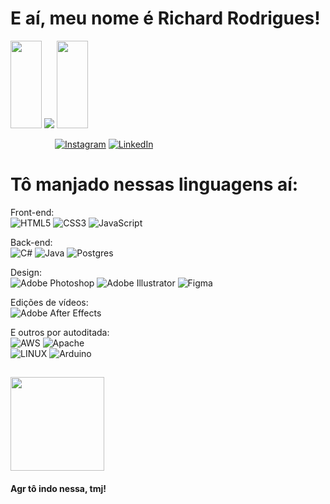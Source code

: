 # E aí, meu nome é Richard Rodrigues!

<image src="https://media2.giphy.com/media/sXZ90Ki0iJmILNt2ib/giphy.gif?cid=ecf05e47l6d4oryl33cbutltomu0tegdc4pxe7nr3qtajrxn&ep=v1_stickers_search&rid=giphy.gif&ct=s" width="50" height="140"> ![](https://github-readme-stats.vercel.app/api/top-langs/?username=rixchaard&theme=dark&hide_border=true&include_all_commits=true&count_private=false&layout=compact) <image src="https://media2.giphy.com/media/sXZ90Ki0iJmILNt2ib/giphy.gif?cid=ecf05e47l6d4oryl33cbutltomu0tegdc4pxe7nr3qtajrxn&ep=v1_stickers_search&rid=giphy.gif&ct=s" width="50" height="140">

                  [![Instagram](https://img.shields.io/badge/Instagram-E4405F?style=for-the-badge&logo=instagram&logoColor=white)](https://instagram.com/rcxdz_) [![LinkedIn](https://img.shields.io/badge/LinkedIn-0077B5?style=for-the-badge&logo=linkedin&logoColor=white)](https://www.linkedin.com/in/richard-rodrigues-84699a220/) 


# Tô manjado nessas linguagens aí:
Front-end: <br>
![HTML5](https://img.shields.io/badge/html5-%23E34F26.svg?style=for-the-badge&logo=html5&logoColor=white) 
![CSS3](https://img.shields.io/badge/css3-%231572B6.svg?style=for-the-badge&logo=css3&logoColor=white)
![JavaScript](https://img.shields.io/badge/javascript-%23323330.svg?style=for-the-badge&logo=javascript&logoColor=%23F7DF1E)

Back-end: <br>
![C#](https://img.shields.io/badge/c%23-%23239120.svg?style=for-the-badge&logo=c-sharp&logoColor=white)
![Java](https://img.shields.io/badge/java-%23ED8B00.svg?style=for-the-badge&logo=java&logoColor=white)
![Postgres](https://img.shields.io/badge/postgres-%23316192.svg?style=for-the-badge&logo=postgresql&logoColor=white)

Design: <br>
![Adobe Photoshop](https://img.shields.io/badge/adobephotoshop-%2331A8FF.svg?style=for-the-badge&logo=adobephotoshop&logoColor=white)
![Adobe Illustrator](https://img.shields.io/badge/adobeillustrator-%23FF9A00.svg?style=for-the-badge&logo=adobeillustrator&logoColor=white)
![Figma](https://img.shields.io/badge/figma-%23F24E1E.svg?style=for-the-badge&logo=figma&logoColor=white)

Edições de vídeos: <br>
![Adobe After Effects](https://img.shields.io/badge/Adobe%20After%20Effects-9999FF.svg?style=for-the-badge&logo=Adobe%20After%20Effects&logoColor=white)

E outros por autoditada: <br>
![AWS](https://img.shields.io/badge/AWS-%23FF9900.svg?style=for-the-badge&logo=amazon-aws&logoColor=white) 
![Apache](https://img.shields.io/badge/apache-%23D42029.svg?style=for-the-badge&logo=apache&logoColor=white)      	 
![LINUX](https://img.shields.io/badge/Linux-FCC624?style=for-the-badge&logo=linux&logoColor=black) 
![Arduino](https://img.shields.io/badge/-Arduino-00979D?style=for-the-badge&logo=Arduino&logoColor=white)

## 
  
<div>
  <image src="https://media3.giphy.com/media/VDMadluM51Yh0lSmn9/giphy.gif?cid=ecf05e474lybdd2pom7hdmqfeldrsxfrp2yr3gbckfqlmdj1&ep=v1_stickers_search&rid=giphy.gif&ct=s" style="display: flex; justify-content: center;" width="150" height="150">
 <h4> Agr tô indo nessa, tmj!<h4> 
</div>


